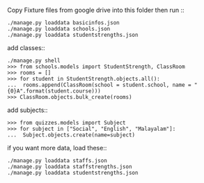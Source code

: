 Copy Fixture files from google drive into this folder
then run ::

	./manage.py loaddata basicinfos.json
    ./manage.py loaddata schools.json
    ./manage.py loaddata studentstrengths.json

add classes::

	./manage.py shell
	>>> from schools.models import StudentStrength, ClassRoom
	>>> rooms = []
    >>> for student in StudentStrength.objects.all():
    ...  rooms.append(ClassRoom(school = student.school, name = "{0}A".format(student.course)))
    >>> ClassRoom.objects.bulk_create(rooms)

add subjects::

    >>> from quizzes.models import Subject
	>>> for subject in ["Social", "English", "Malayalam"]:
	...  Subject.objects.create(name=subject)

if you want more data, load these::

	./manage.py loaddata staffs.json
	./manage.py loaddata staffstrengths.json
	./manage.py loaddata studentstrengths.json

